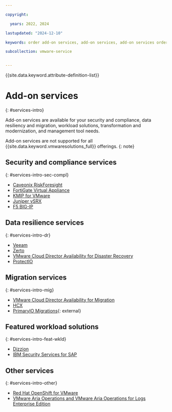 ```yaml
---

copyright:

  years: 2022, 2024

lastupdated: "2024-12-10"

keywords: order add-on services, add-on services, add-on services order

subcollection: vmware-service


---
```


{{site.data.keyword.attribute-definition-list}}

# Add-on services
{: #services-intro}

Add-on services are available for your security and compliance, data resiliency and migration, workload solutions, transformation and modernization, and management tool needs.

Add-on services are not supported for all {{site.data.keyword.vmwaresolutions_full}} offerings.
{: note}

## Security and compliance services
{: #services-intro-sec-compl}

* [Caveonix RiskForesight](/docs/vmwaresolutions?topic=vmwaresolutions-caveonix_considerations)
* [FortiGate Virtual Appliance](/docs/vmwaresolutions?topic=vmwaresolutions-fortinetvm_considerations)
* [KMIP for VMware](/docs/vmwaresolutions?topic=vmwaresolutions-kmip_standalone_considerations)
* [Juniper vSRX](/docs/vmwaresolutions?topic=vmwaresolutions-juniper-overview)
* [F5 BIG-IP](/docs/vmwaresolutions?topic=vmwaresolutions-f5_considerations)

## Data resilience services
{: #services-intro-dr}

* [Veeam](/docs/vmwaresolutions?topic=vmwaresolutions-veeamvm_overview)
* [Zerto](/docs/vmwaresolutions?topic=vmwaresolutions-addingzertodr)
* [VMware Cloud Director Availability for Disaster Recovery](/docs/vmware-service?topic=vmware-service-tenant-vcda-dr)
* [ProtectIO](/infrastructure/vmware-solutions/console/newserviceentry/ProtectIO/vcs)

## Migration services
{: #services-intro-mig}

* [VMware Cloud Director Availability for Migration](/docs/vmware-service?topic=vmware-service-tenant-vcda)
* [HCX](/docs/vmwaresolutions?topic=vmwaresolutions-hcx_considerations)
* [PrimaryIO Migrations](https://www.primaryio.com/#){: external}

## Featured workload solutions
{: #services-intro-feat-wkld}

* [Dizzion](/docs/vmwaresolutions?topic=vmwaresolutions-dizzion-overview)
* [IBM Security Services for SAP](/docs/vmwaresolutions?topic=vmwaresolutions-managing-ss-sap)

## Other services
{: #services-intro-other}

* [Red Hat OpenShift for VMware](/docs/vmwaresolutions?topic=vmwaresolutions-ocp_overview)
* [VMware Aria Operations and VMware Aria Operations for Logs Enterprise Edition](/docs/vmwaresolutions?topic=vmwaresolutions-vrops_overview)
